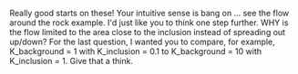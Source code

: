 Really good starts on these!  Your intuitive sense is bang on ... see the flow around the rock example.  I'd just like you to think one step further.  WHY is the flow limited to the area close to the inclusion instead of spreading out up/down?  For the last question, I wanted you to compare, for example, K_background = 1 with K_inclusion = 0.1 to K_background = 10 with K_inclusion = 1.  Give that a think. 
